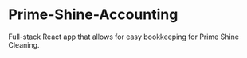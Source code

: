 # Prime-Shine-Accounting
Full-stack React app that allows for easy bookkeeping for Prime Shine Cleaning.
